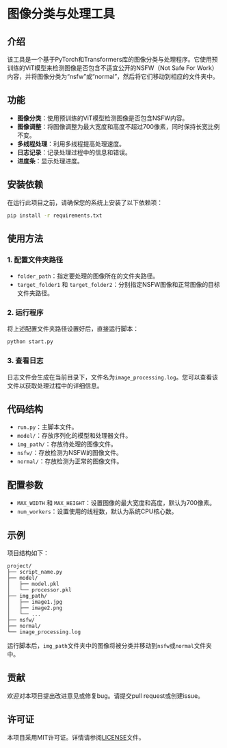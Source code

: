 # 图像分类与处理工具

## 介绍
该工具是一个基于PyTorch和Transformers库的图像分类与处理程序。它使用预训练的ViT模型来检测图像是否包含不适宜公开的NSFW（Not Safe For Work）内容，并将图像分类为“nsfw”或“normal”，然后将它们移动到相应的文件夹中。

## 功能
- **图像分类**：使用预训练的ViT模型检测图像是否包含NSFW内容。
- **图像调整**：将图像调整为最大宽度和高度不超过700像素，同时保持长宽比例不变。
- **多线程处理**：利用多线程提高处理速度。
- **日志记录**：记录处理过程中的信息和错误。
- **进度条**：显示处理进度。

## 安装依赖
在运行此项目之前，请确保您的系统上安装了以下依赖项：
```bash
pip install -r requirements.txt
```

## 使用方法

### 1. 配置文件夹路径
- `folder_path`：指定要处理的图像所在的文件夹路径。
- `target_folder1` 和 `target_folder2`：分别指定NSFW图像和正常图像的目标文件夹路径。

### 2. 运行程序
将上述配置文件夹路径设置好后，直接运行脚本：
```bash
python start.py
```

### 3. 查看日志
日志文件会生成在当前目录下，文件名为`image_processing.log`。您可以查看该文件以获取处理过程中的详细信息。

## 代码结构
- `run.py`：主脚本文件。
- `model/`：存放序列化的模型和处理器文件。
- `img_path/`：存放待处理的图像文件。
- `nsfw/`：存放检测为NSFW的图像文件。
- `normal/`：存放检测为正常的图像文件。

## 配置参数
- `MAX_WIDTH` 和 `MAX_HEIGHT`：设置图像的最大宽度和高度，默认为700像素。
- `num_workers`：设置使用的线程数，默认为系统CPU核心数。

## 示例
项目结构如下：
```
project/
├── script_name.py
├── model/
│   ├── model.pkl
│   └── processor.pkl
├── img_path/
│   ├── image1.jpg
│   ├── image2.png
│   └── ...
├── nsfw/
├── normal/
└── image_processing.log
```

运行脚本后，`img_path`文件夹中的图像将被分类并移动到`nsfw`或`normal`文件夹中。

## 贡献
欢迎对本项目提出改进意见或修复bug。请提交pull request或创建issue。

## 许可证
本项目采用MIT许可证。详情请参阅[LICENSE](LICENSE)文件。
```
